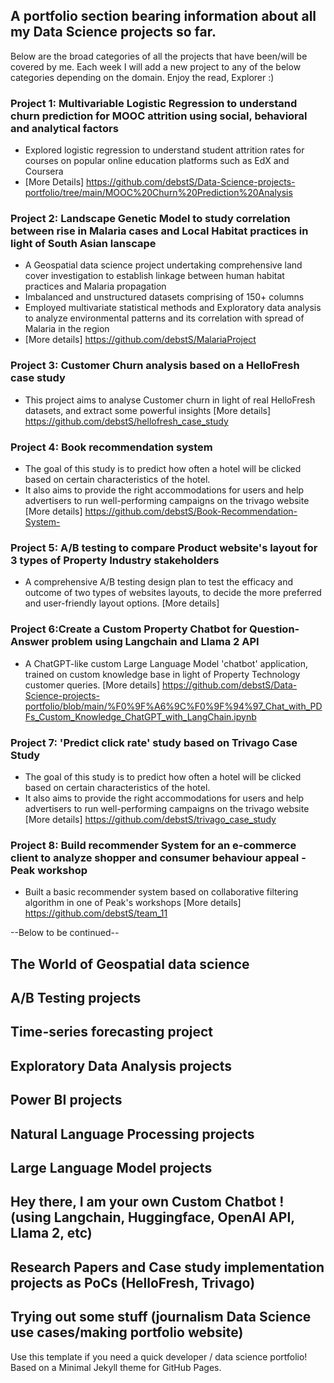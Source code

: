 ## A portfolio section bearing information about all my Data Science projects so far.

Below are the broad categories of all the projects that have been/will be covered by me. Each week I will add a new project to any of the below categories depending on the domain. 
Enjoy the read, Explorer :) 


### Project 1: Multivariable Logistic Regression to understand churn prediction for MOOC attrition using social, behavioral and analytical factors
* Explored logistic regression to understand student attrition rates for courses on popular online education platforms such as EdX and Coursera
* [More Details] https://github.com/debstS/Data-Science-projects-portfolio/tree/main/MOOC%20Churn%20Prediction%20Analysis
  
### Project 2: Landscape Genetic Model to study correlation between rise in Malaria cases and Local Habitat practices in light of South Asian lanscape
* A Geospatial data science project undertaking comprehensive land cover investigation to establish linkage between human habitat practices and Malaria propagation
* Imbalanced and unstructured datasets comprising of 150+ columns
* Employed multivariate statistical methods and Exploratory data analysis to analyze environmental patterns and its correlation with spread of Malaria in the region
* [More details] https://github.com/debstS/MalariaProject  

  
### Project 3: Customer Churn analysis based on a HelloFresh case study
* This project aims to analyse Customer churn in light of real HelloFresh datasets, and extract some powerful insights
[More details] https://github.com/debstS/hellofresh_case_study
  
### Project 4: Book recommendation system
* The goal of this study is to predict how often a hotel will be clicked based on certain characteristics of the hotel.
* It also aims to provide the right accommodations for users and help advertisers to run well-performing campaigns on the trivago website
[More details] https://github.com/debstS/Book-Recommendation-System-

### Project 5: A/B testing to compare Product website's layout for 3 types of Property Industry stakeholders 
* A comprehensive A/B testing design plan to test the efficacy and outcome of two types of websites layouts, to decide the more preferred and user-friendly layout options.
[More details] 

### Project 6:Create a Custom Property Chatbot for Question-Answer problem using Langchain and Llama 2 API
* A ChatGPT-like custom Large Language Model 'chatbot' application, trained on custom knowledge base in light of Property Technology customer queries.
[More details] https://github.com/debstS/Data-Science-projects-portfolio/blob/main/%F0%9F%A6%9C%F0%9F%94%97_Chat_with_PDFs_Custom_Knowledge_ChatGPT_with_LangChain.ipynb 


### Project 7: 'Predict click rate' study based on Trivago Case Study
* The goal of this study is to predict how often a hotel will be clicked based on certain characteristics of the hotel.
* It also aims to provide the right accommodations for users and help advertisers to run well-performing campaigns on the trivago website
[More details] https://github.com/debstS/trivago_case_study

### Project 8: Build recommender System for an e-commerce client to analyze shopper and consumer behaviour appeal - Peak workshop
* Built a basic recommender system based on collaborative filtering algorithm in one of Peak's workshops
[More details] https://github.com/debstS/team_11

--Below to be continued--

## The World of Geospatial data science 
## A/B Testing projects 
## Time-series forecasting project
## Exploratory Data Analysis projects 
## Power BI projects
## Natural Language Processing projects 
## Large Language Model projects
## Hey there, I am your own Custom Chatbot ! (using Langchain, Huggingface, OpenAI API, Llama 2, etc)
## Research Papers and Case study implementation projects as PoCs (HelloFresh, Trivago)
## Trying out some stuff (journalism Data Science use cases/making portfolio website)


Use this template if you need a quick developer / data science portfolio! Based on a Minimal Jekyll theme for GitHub Pages.
